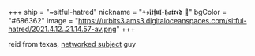 +++
ship = "~sitful-hatred"
nickname = "⍨𝖘𝖎𝖙𝖋𝖚𝖑-𝖍𝖆𝖙𝖗𝖊𝖉 🐛"
bgColor = "#686362"
image = "https://urbits3.ams3.digitaloceanspaces.com/sitful-hatred/2021.4.12..21.14.57-av.png"
+++

reid from texas, [networked subject](/groups/~matwet/networked-subject) guy
